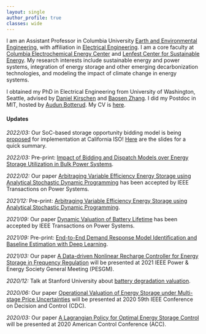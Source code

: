 ```yaml
---
layout: single
author_profile: true
classes: wide
---
```


I am an Assistant Professor in Columbia University [Earth and Environmental Engineering](https://eee.columbia.edu/), with affiliation in [Electrical Engineering](https://ee.columbia.edu/).
I am a core faculty at [Columbia Electrochemical Energy Center](https://ceec.engineering.columbia.edu/) and [Lenfest Center for Sustainable Energy](http://energy.columbia.edu/). My research interests include sustainable energy and power systems, integration of energy storage and other emerging decarbonization technologies, and modeling the impact of climate change in energy systems.

I obtained my PhD in Electrical Engineering from University of Washington, Seattle, advised by
[Daniel Kirschen](http://labs.ece.uw.edu/real/real_pe.html) and
[Baosen Zhang](https://zhangbaosen.github.io/). I did my Postdoc in MIT, hosted by [Audun Botterud](http://botterud.mit.edu/).
My CV is [here](assets/files/Xu_CV.pdf).



#### Updates
*2022/03:* Our SoC-based storage opportunity bidding model is being [proposed](http://www.caiso.com/InitiativeDocuments/Presentation-EnergyStorageEnhancements-RevisedStrawProposal-Mar21-2022.pdf) for implementation at California ISO! [Here](assets/files/Xu_Storage_CAISO.pdf) are the slides for a quick summary.

*2022/03:* Pre-print: [Impact of Bidding and Dispatch Models over Energy Storage Utilization in Bulk Power Systems](https://arxiv.org/pdf/2201.03421.pdf).

*2022/02:* Our paper [Arbitraging Variable Efficiency Energy Storage using Analytical Stochastic Dynamic Programming](https://arxiv.org/pdf/2108.06000.pdf) has been accepted by IEEE Transactions on Power Systems.

*2021/12:* Pre-print: [Arbitraging Variable Efficiency Energy Storage using Analytical Stochastic Dynamic Programming](https://arxiv.org/pdf/2108.06000.pdf).

*2021/09:* Our paper [Dynamic Valuation of Battery Lifetime](https://arxiv.org/pdf/2011.08425.pdf) has been accepted by IEEE Transactions on Power Systems.

*2021/09:* Pre-print: [End-to-End Demand Response Model Identification and Baseline Estimation with Deep Learning](https://arxiv.org/pdf/2109.00741.pdf).

*2021/03:* Our paper [A Data-driven Nonlinear Recharge Controller for Energy Storage in Frequency Regulation](https://arxiv.org/pdf/2101.04858.pdf) will be presented at 2021 IEEE Power & Energy Society General Meeting (PESGM).

*2020/12:* Talk at Stanford University about [battery degradation valuation](https://www.youtube.com/watch?v=xysM9HLv8kA).

*2020/06:* Our paper [Operational Valuation of Energy Storage under Multi-stage Price Uncertainties](https://arxiv.org/pdf/1910.09149.pdf) will be presented at 2020 59th IEEE Conference on Decision and Control (CDC).

*2020/03:* Our paper [A Lagrangian Policy for Optimal Energy Storage Control](https://arxiv.org/pdf/1901.09507.pdf) will be presented at 2020 American Control Conference (ACC).
<!-- *2019/12:* Preprints and codes are now available for recent works on [deterministic](https://bolunxu.github.io/publication/xu_lagrangian2019/) and [stochastic](https://bolunxu.github.io/publication/xu_stochastic2019/) energy storage control. -->
